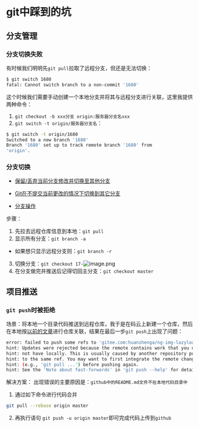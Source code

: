 # git中踩到的坑
## 分支管理
### 分支切换失败
有时候我们明明先`git pull`拉取了远程分支，但还是无法切换：
```bash
$ git switch 1680
fatal: Cannot switch branch to a non-commit '1680'
```
这个时候我们需要手动创建一个本地分支并将其与远程分支进行关联，这里我提供两种命令：
1. `git checkout -b xxx分支 origin:服务器分支名xxx`
2. `git switch -t origin/服务器分支名`：
```bash
$ git switch -t origin/1680
Switched to a new branch '1680'
Branch '1680' set up to track remote branch '1680' from 
'origin'.
```

### 分支切换
* [保留/丢弃当前分支修改并切换至其他分支](https://www.cnblogs.com/yhjoker/p/11776240.html)

* [Git在不提交当前更改的情况下切换到其它分支](https://www.pianshen.com/article/7416612965/)

* [分支操作](https://www.cnblogs.com/yongdaimi/p/7600052.html)

步骤：
1. 先拉去远程仓库信息到本地：`git pull`
2. 显示所有分支：`git branch -a`
* 如果想只显示远程分支则：`git branch -r`
3. 切换分支：`git checkout 17-`![image.png](https://i.loli.net/2020/08/27/fK9sNhSY3yQ8ivW.png)
4. 在分支做完并推送后记得切回主分支：`git checkout master`
## 项目推送
### `git push`时被拒绝
场景：将本地一个目录代码推送到远程仓库，我于是在码云上新建一个仓库，然后在本地按[以前的文章](http://hs.xuexizuoye.com/guide/git.html#指令与基础)进行仓库关联，结果在最后一步`git push`上出现了问题：
```bash
error: failed to push some refs to 'gitee.com:huanshenga/ng-img-lazyload.git'
hint: Updates were rejected because the remote contains work that you do
hint: not have locally. This is usually caused by another repository pushing
hint: to the same ref. You may want to first integrate the remote changes
hint: (e.g., 'git pull ...') before pushing again.
hint: See the 'Note about fast-forwards' in 'git push --help' for details.
```

解决方案：
出现错误的主要原因是：`github中的README.md文件不在本地代码目录中`

1. 通过如下命令进行代码合并
```bash
git pull --rebase origin master
```

2. 再执行语句 `git push -u origin master`即可完成代码上传到`github`
